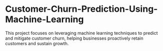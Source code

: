 # Customer-Churn-Prediction-Using-Machine-Learning
 This project focuses on leveraging machine learning techniques to predict and mitigate customer churn, helping businesses proactively retain customers and sustain growth.
